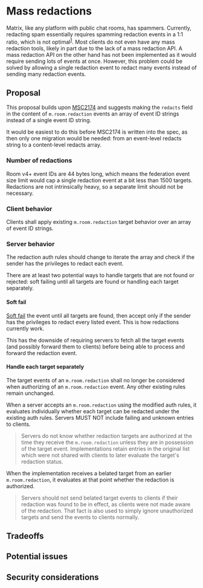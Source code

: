 # Mass redactions
Matrix, like any platform with public chat rooms, has spammers. Currently,
redacting spam essentially requires spamming redaction events in a 1:1 ratio,
which is not optimal<sup>[1]</sup>. Most clients do not even have any mass
redaction tools, likely in part due to the lack of a mass redaction API. A mass
redaction API on the other hand has not been implemented as it would require
sending lots of events at once. However, this problem could be solved by
allowing a single redaction event to redact many events instead of sending many
redaction events.

## Proposal
This proposal builds upon [MSC2174] and suggests making the `redacts` field
in the content of `m.room.redaction` events an array of event ID strings
instead of a single event ID string.

It would be easiest to do this before MSC2174 is written into the spec, as then
only one migration would be needed: from an event-level redacts string to a
content-level redacts array.

### Number of redactions
Room v4+ event IDs are 44 bytes long, which means the federation event size
limit would cap a single redaction event at a bit less than 1500 targets.
Redactions are not intrinsically heavy, so a separate limit should not be
necessary.

### Client behavior
Clients shall apply existing `m.room.redaction` target behavior over an array
of event ID strings.

### Server behavior
The redaction auth rules should change to iterate the array and check if the
sender has the privileges to redact each event.

There are at least two potential ways to handle targets that are not found or
rejected: soft failing until all targets are found or handling each target
separately.

#### Soft fail
[Soft fail] the event until all targets are found, then accept only if the
sender has the privileges to redact every listed event. This is how redactions
currently work.

This has the downside of requiring servers to fetch all the target events (and
possibly forward them to clients) before being able to process and forward the
redaction event.

#### Handle each target separately
The target events of an `m.room.redaction` shall no longer be considered when
authorizing of an `m.room.redaction` event. Any other existing rules remain
unchanged.

When a server accepts an `m.room.redaction` using the modified auth rules, it
evaluates individually whether each target can be redacted under the existing
auth rules. Servers MUST NOT include failing and unknown entries to clients.

> Servers do not know whether redaction targets are authorized at the time they
  receive the `m.room.redaction` unless they are in possession of the target
  event. Implementations retain entries in the original list which were not
  shared with clients to later evaluate the target's redaction status.

When the implementation receives a belated target from an earlier
`m.room.redaction`, it evaluates at that point whether the redaction is
authorized.

> Servers should not send belated target events to clients if their redaction
  was found to be in effect, as clients were not made aware of the redaction.
  That fact is also used to simply ignore unauthorized targets and send the
  events to clients normally.

## Tradeoffs

## Potential issues

## Security considerations


[1]: https://img.mau.lu/hEqqt.png
[MSC2174]: https://github.com/matrix-org/matrix-doc/pull/2174
[Soft fail]: https://matrix.org/docs/spec/server_server/r0.1.3#soft-failure
